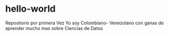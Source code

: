 # hello-world
Repositorio por primera Vez
Yo soy Colombiano- Venezolano con ganas de aprender mucho mas sobre Ciencias de Datos
